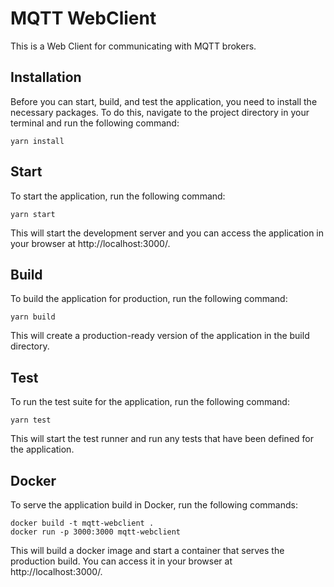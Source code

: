 # MQTT WebClient

This is a Web Client for communicating with MQTT brokers.

## Installation

Before you can start, build, and test the application, you need to install the necessary packages. To do this, navigate to the project directory in your terminal and run the following command:

    yarn install

## Start

To start the application, run the following command:

    yarn start

This will start the development server and you can access the application in your browser at http://localhost:3000/.

## Build

To build the application for production, run the following command:

    yarn build

This will create a production-ready version of the application in the build directory.

## Test

To run the test suite for the application, run the following command:

    yarn test

This will start the test runner and run any tests that have been defined for the application.

## Docker

To serve the application build in Docker, run the following commands:

    docker build -t mqtt-webclient .
    docker run -p 3000:3000 mqtt-webclient

This will build a docker image and start a container that serves the production build. You can access it in your browser at http://localhost:3000/.
